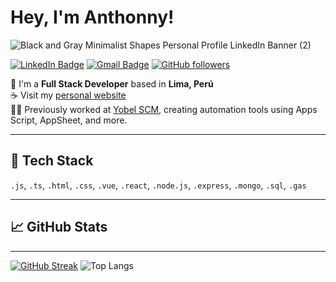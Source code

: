 # Hey, I'm Anthonny! 

![Black and Gray Minimalist Shapes Personal Profile LinkedIn Banner (2)](https://github.com/user-attachments/assets/8e55b2a3-9cc5-4961-982e-74f6d9cfba00)


[![LinkedIn Badge](https://img.shields.io/badge/-AnthonnyMarcelo-blue?style=flat-square&logo=Linkedin&logoColor=white&link=https://www.linkedin.com/in/anthonny-marcelo-rojas-b66b22311/)](https://www.linkedin.com/in/anthonny-marcelo-rojas-b66b22311/)
[![Gmail Badge](https://img.shields.io/badge/-Anthonny.marcelo.rojas@gmail.com-c14438?style=flat-square&logo=Gmail&logoColor=white)](mailto:Anthonny.marcelo.rojas@gmail.com)
[![GitHub followers](https://img.shields.io/github/followers/AMarceloRojas?label=Follow&style=social)](https://github.com/AMarceloRojas)

🍵 I'm a **Full Stack Developer** based in **Lima, Perú**  
☕ Visit my [personal website](https://portafolio-anthonnymarcelo.netlify.app)  
👨‍💻 Previously worked at [Yobel SCM](https://www.yobelscm.biz), creating automation tools using Apps Script, AppSheet, and more.

---

## 🔧 Tech Stack

`.js`, `.ts`, `.html`, `.css`, `.vue`, `.react`, `.node.js`, `.express`, `.mongo`, `.sql`, `.gas`

---

## 📈 GitHub Stats


---
[![GitHub Streak](https://github-readme-streak-stats.herokuapp.com?user=AMarceloRojas&theme=dracula)](https://git.io/streak-stats)
![Top Langs](https://github-readme-stats.vercel.app/api/top-langs/?username=AMarceloRojas&layout=compact)

